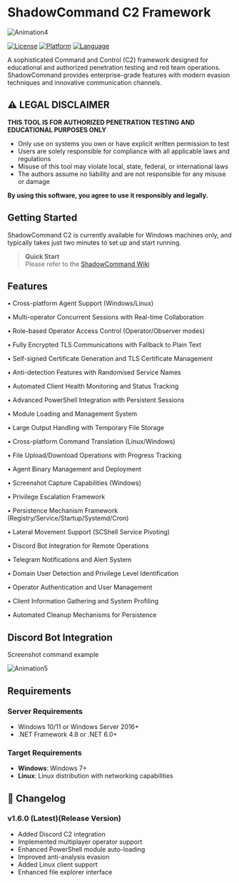 # ShadowCommand C2 Framework
![Animation4](https://github.com/user-attachments/assets/e419daca-1456-4397-899e-1daf6907d9e7)

[![License](https://img.shields.io/badge/license-MIT-blue.svg)](LICENSE)
[![Platform](https://img.shields.io/badge/platform-Windows%20%7C%20Linux-lightgrey.svg)]()
[![Language](https://img.shields.io/badge/language-C%23-blue.svg)]()

A sophisticated Command and Control (C2) framework designed for educational and authorized penetration testing and red team operations. ShadowCommand provides enterprise-grade features with modern evasion techniques and innovative communication channels.

## ⚠️ LEGAL DISCLAIMER

**THIS TOOL IS FOR AUTHORIZED PENETRATION TESTING AND EDUCATIONAL PURPOSES ONLY**

- Only use on systems you own or have explicit written permission to test
- Users are solely responsible for compliance with all applicable laws and regulations
- Misuse of this tool may violate local, state, federal, or international laws
- The authors assume no liability and are not responsible for any misuse or damage

**By using this software, you agree to use it responsibly and legally.**


## Getting Started
ShadowCommand C2 is currently available for Windows machines only, and typically takes just two minutes to set up and start running.

>  **Quick Start**  
Please refer to the [ShadowCommand Wiki](https://github.com/toneemarqus/Shadow-Command-C2-Framework/wiki)


## Features

• Cross-platform Agent Support (Windows/Linux)

• Multi-operator Concurrent Sessions with Real-time Collaboration

• Role-based Operator Access Control (Operator/Observer modes)

• Fully Encrypted TLS Communications with Fallback to Plain Text

• Self-signed Certificate Generation and TLS Certificate Management

• Anti-detection Features with Randomised Service Names

• Automated Client Health Monitoring and Status Tracking

• Advanced PowerShell Integration with Persistent Sessions

• Module Loading and Management System

• Large Output Handling with Temporary File Storage

• Cross-platform Command Translation (Linux/Windows)

• File Upload/Download Operations with Progress Tracking

• Agent Binary Management and Deployment

• Screenshot Capture Capabilities (Windows)

• Privilege Escalation Framework 

• Persistence Mechanism Framework (Registry/Service/Startup/Systemd/Cron)

• Lateral Movement Support (SCShell Service Pivoting)

• Discord Bot Integration for Remote Operations

• Telegram Notifications and Alert System

• Domain User Detection and Privilege Level Identification

• Operator Authentication and User Management

• Client Information Gathering and System Profiling

• Automated Cleanup Mechanisms for Persistence


## Discord Bot Integration
Screenshot command example

![Animation5](https://github.com/user-attachments/assets/239aa208-efbc-4399-afa3-5ac8f7e0357b)

##  Requirements

### Server Requirements
- Windows 10/11 or Windows Server 2016+
- .NET Framework 4.8 or .NET 6.0+

### Target Requirements
- **Windows**: Windows 7+ 
- **Linux**: Linux distribution with networking capabilities



## 📝 Changelog

### v1.6.0 (Latest)(Release Version)
- Added Discord C2 integration
- Implemented multiplayer operator support
- Enhanced PowerShell module auto-loading
- Improved anti-analysis evasion
- Added Linux client support
- Enhanced file explorer interface
